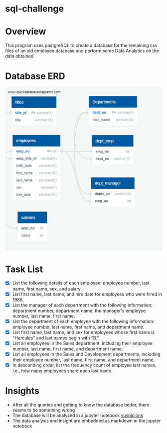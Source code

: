 # sql-challenge

# **Overview**

This program uses postgreSQL to create a database for the remaining csv files of an old employee database and perform some Data Analytics on the data obtained

# **Database ERD**

![ERD](resources/erd.png)

# **Task List**

- [X] List the following details of each employee: employee number, last name, first name, sex, and salary.
- [X] List first name, last name, and hire date for employees who were hired in 1986.
- [X] List the manager of each department with the following information: department number, department name, the manager's employee number, last name, first name.
- [X] List the department of each employee with the following information: employee number, last name, first name, and department name.
- [X] List first name, last name, and sex for employees whose first name is "Hercules" and last names begin with "B."
- [X] List all employees in the Sales department, including their employee number, last name, first name, and department name.
- [X] List all employees in the Sales and Development departments, including their employee number, last name, first name, and department name.
- [X] In descending order, list the frequency count of employee last names, i.e., how many employees share each last name.

# **Insights**

- After all the queries and getting to know the database better, there seems to be something wrong
- The database will be analyzed in a jupyter notebook [suspicions](suspicions.ipynb)
- The data analysis and insight are embedded as markdown in the jupyter notebook